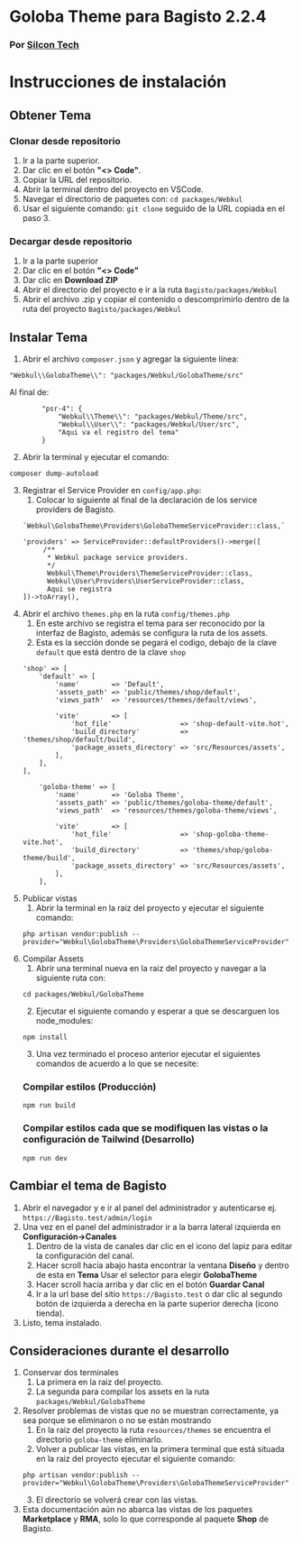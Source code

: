 # Goloba Theme para Bagisto 2.2.4
### Por [Silcon Tech]('https://silcon.tech')

# Instrucciones de instalación

## Obtener Tema
### Clonar desde repositorio
1. Ir a la parte superior.
2. Dar clic en el botón **"<> Code"**.
3. Copiar la URL del repositorio.
4. Abrir la terminal dentro del proyecto en VSCode.
5. Navegar el directorio de paquetes con: `cd packages/Webkul`
6. Usar el siguiente comando: `git clone` seguido de la URL copiada en el paso 3.
### Decargar desde repositorio
1. Ir a la parte superior
2. Dar clic en el botón **"<> Code"**
3. Dar clic en **Download ZIP**
4. Abrir el directorio del proyecto e ir a la ruta `Bagisto/packages/Webkul`
4. Abrir el archivo .zip y copiar el contenido o descomprimirlo dentro de la ruta del proyecto `Bagisto/packages/Webkul`

## Instalar Tema

1. Abrir el archivo `composer.json` y agregar la siguiente línea:
 ```
 "Webkul\\GolobaTheme\\": "packages/Webkul/GolobaTheme/src"
 ``` 
Al final de:
```"autoload": {
        "psr-4": {
            "Webkul\\Theme\\": "packages/Webkul/Theme/src",
            "Webkul\\User\\": "packages/Webkul/User/src",
            "Aqui va el registro del tema"
        }
```
2. Abrir la terminal y ejecutar el comando:
```
composer dump-autoload
```
3. Registrar el Service Provider en `config/app.php`:
    1. Colocar lo siguiente al final de la declaración de los service providers de Bagisto.
    ```
    `Webkul\GolobaTheme\Providers\GolobaThemeServiceProvider::class,`
    ```
    ```
    'providers' => ServiceProvider::defaultProviders()->merge([
         /**
          * Webkul package service providers.
          */
          Webkul\Theme\Providers\ThemeServiceProvider::class,
          Webkul\User\Providers\UserServiceProvider::class,
          Aqui se registra
    ])->toArray(),
    ```
4. Abrir el archivo `themes.php` en la ruta `config/themes.php`
    1. En este archivo se registra el tema para ser reconocido por la interfaz de Bagisto, además se configura la ruta de los assets.
    2. Esta es la sección donde se pegará el codigo, debajo de la clave `default` que está dentro de la clave `shop`
    ```
    'shop' => [
        'default' => [
            'name'        => 'Default',
            'assets_path' => 'public/themes/shop/default',
            'views_path'  => 'resources/themes/default/views',

            'vite'        => [
                'hot_file'                 => 'shop-default-vite.hot',
                'build_directory'          => 'themes/shop/default/build',
                'package_assets_directory' => 'src/Resources/assets',
            ],
        ],
    ],
    ```
    ```
        'goloba-theme' => [
            'name'        => 'Goloba Theme',
            'assets_path' => 'public/themes/goloba-theme/default',
            'views_path'  => 'resources/themes/goloba-theme/views',

            'vite'        => [
                'hot_file'                 => 'shop-goloba-theme-vite.hot',
                'build_directory'          => 'themes/shop/goloba-theme/build',
                'package_assets_directory' => 'src/Resources/assets',
            ],
        ],
    ```
5. Publicar vistas
    1. Abrir la terminal en la raiz del proyecto y ejecutar el siguiente comando:
    ```
    php artisan vendor:publish --provider="Webkul\GolobaTheme\Providers\GolobaThemeServiceProvider"
    ```
6. Compilar Assets
    1. Abrir una terminal nueva en la raiz del proyecto y navegar a la siguiente ruta con:
    ```
    cd packages/Webkul/GolobaTheme
    ```
    2. Ejecutar el siguiente comando y esperar a que se descarguen los node_modules:
    ```
    npm install
    ```
    3. Una vez terminado el proceso anterior ejecutar el siguientes comandos de acuerdo a lo que se necesite:
    ### Compilar estilos (Producción)
    ```
    npm run build
    ```
    ### Compilar estilos cada que se modifiquen las vistas o la configuración de Tailwind (Desarrollo)
    ```
    npm run dev
    ```
## Cambiar el tema de Bagisto
1. Abrir el navegador y e ir al panel del administrador y autenticarse ej. `https://Bagisto.test/admin/login`
2. Una vez en el panel del administrador ir a la barra lateral izquierda en **Configuración->Canales**
    1. Dentro de la vista de canales dar clic en el icono del lapiz para editar la configuración del canal.
    2. Hacer scroll hacía abajo hasta encontrar la ventana **Diseño** y dentro de esta en **Tema** Usar el selector para elegir **GolobaTheme**
    3. Hacer scroll hacía arriba y dar clic en el botón **Guardar Canal**
    4. Ir a la url base del sitio `https://Bagisto.test` o dar clic al segundo botón de izquierda a derecha en la parte superior derecha (icono tienda).
3. Listo, tema instalado.

## Consideraciones durante el desarrollo
1. Conservar dos terminales
    1. La primera en la raiz del proyecto.
    2. La segunda para compilar los assets en la ruta `packages/Webkul/GolobaTheme`
2. Resolver problemas de vistas que no se muestran correctamente, ya sea porque se eliminaron o no se están mostrando
    1. En la raiz del proyecto la ruta `resources/themes` se encuentra el directorio `goloba-theme` eliminarlo.
    2. Volver a publicar las vistas, en la primera terminal que está situada en la raiz del proyecto ejecutar el siguiente comando:
    ```
    php artisan vendor:publish --provider="Webkul\GolobaTheme\Providers\GolobaThemeServiceProvider"
    ```
    3. El directorio se volverá crear con las vistas.
3. Esta documentación aún no abarca las vistas de los paquetes **Marketplace** y **RMA**, solo lo que corresponde al paquete **Shop** de Bagisto.